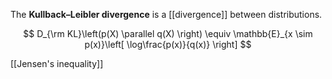 The **Kullback–Leibler divergence** is a [[divergence]] between distributions.

$$
D_{\rm KL}\left(p(X) \parallel q(X)  \right) \equiv \mathbb{E}_{x \sim p(x)}\left[ \log\frac{p(x)}{q(x)} \right]
$$

[[Jensen's inequality]]

